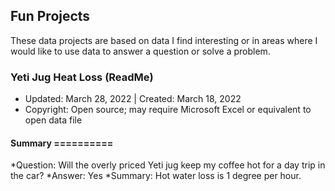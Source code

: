 ## Fun Projects

These data projects are based on data I find interesting or in areas where I would like to use data to answer a question or solve a problem.

### Yeti Jug Heat Loss (ReadMe)
* Updated: March 28, 2022 | Created: March 18, 2022
* Copyright: Open source; may require Microsoft Excel or equivalent to open data file

#### Summary ==========

*Question: Will the overly priced Yeti jug keep my coffee hot for a day trip in the car?
*Answer: Yes
*Summary: Hot water loss is 1 degree per hour.


